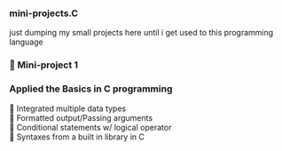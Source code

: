 ### mini-projects.C ###  
just dumping my small projects here until i get used to this programming language  

### 🌟 Mini-project 1 ###  

### Applied the Basics in C programming   
📌 Integrated multiple data types    
📌 Formatted output/Passing arguments  
📌 Conditional statements w/ logical operator  
📌 Syntaxes from a built in library in C
